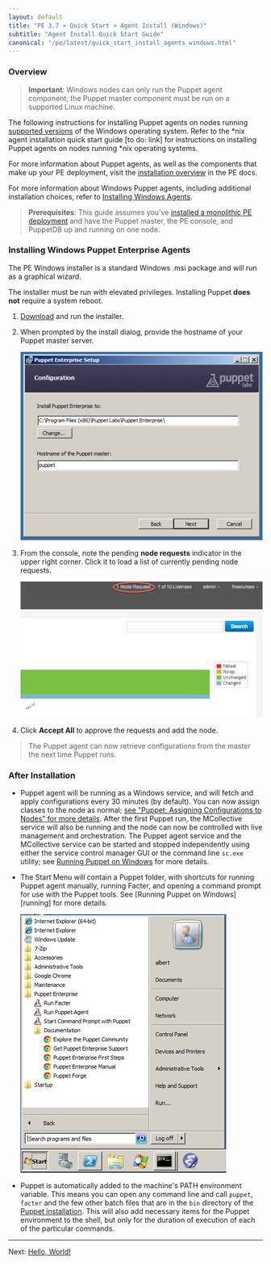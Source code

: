 ```yaml
---
layout: default
title: "PE 3.7 » Quick Start » Agent Install (Windows)"
subtitle: "Agent Install Quick Start Guide"
canonical: "/pe/latest/quick_start_install_agents_windows.html"
---
```



### Overview

>**Important**: Windows nodes can only run the Puppet agent component; the Puppet master component must be run on a supported Linux machine.

The following instructions for installing Puppet agents on nodes running [supported versions](./install_system_requirements.html#operating-system) of the Windows operating system. Refer to the *nix agent installation quick start guide [to do: link] for instructions on installing Puppet agents on nodes running *nix operating systems.

For more information about Puppet agents, as well as the components that make up your PE deployment, visit the [installation overview](./install_basic.html) in the PE docs.

For more information about Windows Puppet agents, including additional installation choices, refer to [Installing Windows Agents](./install_windows.html).

>**Prerequisites**: This guide assumes you've [installed a monolithic PE deployment](./quick_start_install_mono.html) and have the Puppet master, the PE console, and PuppetDB up and running on one node.

### Installing Windows Puppet Enterprise Agents

[downloadpe]: http://info.puppetlabs.com/download-pe.html
[startmenu]: ./images/windows/start_menu.png
[server]: ./images/windows/wizard_server.png
[node_request]: ./images/console/request_indicator.png

The PE Windows installer is a standard Windows .msi package and will run as a graphical wizard.

The installer must be run with elevated privileges. Installing Puppet **does not** require a system reboot.

1. [Download][downloadpe] and run the installer.

2. When prompted by the install dialog, provide the hostname of your Puppet master server.

   ![Puppet master hostname selection][server]

3. From the console, note the pending __node requests__ indicator in the upper right corner. Click it to load a list of currently pending node requests.

   ![Node Request Indicator][node_request]

4. Click __Accept All__ to approve the requests and add the node.

> The Puppet agent can now retrieve configurations from the master the next time Puppet runs.

### After Installation

* Puppet agent will be running as a Windows service, and will fetch and apply configurations every 30 minutes (by default). You can now assign classes to the node as normal; [see "Puppet: Assigning Configurations to Nodes" for more details](./puppet_assign_configurations.html). After the first Puppet run, the MCollective service will also be running and the node can now be controlled with live management and orchestration. The Puppet agent service and the MCollective service can be started and stopped independently using either the service control manager GUI or the command line `sc.exe` utility; see [Running Puppet on Windows](/windows/running.html#configuring-the-agent-service) for more details.

* The Start Menu will contain a Puppet folder, with shortcuts for running Puppet agent manually, running Facter, and opening a command prompt for use with the Puppet tools. See [Running Puppet on Windows][running] for more details.

    ![Start Menu icons][startmenu]

* Puppet is automatically added to the machine's PATH environment variable. This means you can open any command line and call `puppet`, `facter` and the few other batch files that are in the `bin` directory of the [Puppet installation](#program-directory). This will also add necessary items for the Puppet environment to the shell, but only for the duration of execution of each of the particular commands.

----------------------
Next: [Hello, World!](./quick_start_helloworld.html)
